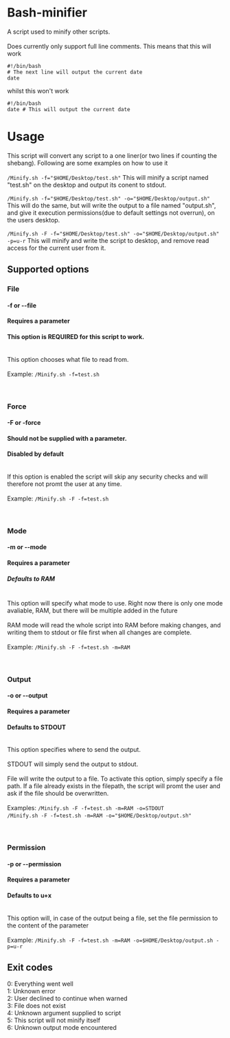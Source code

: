 # Bash-minifier


A script used to minify other scripts. 
<br><br>
Does currently only support full line comments. This means that this will work 
```
#!/bin/bash
# The next line will output the current date
date
```
whilst this won't work 
```
#!/bin/bash
date # This will output the current date
```

# Usage

This script will convert any script to a one liner(or two lines if counting the shebang). Following are some examples on how to use it
<br>
<br>
`/Minify.sh -f="$HOME/Desktop/test.sh"`
This will minify a script named "test.sh" on the desktop and output its conent to stdout.
<br>
<br>`/Minify.sh -f="$HOME/Desktop/test.sh" -o="$HOME/Desktop/output.sh"`
This will do the same, but will write the output to a file named "output.sh", and give it execution permissions(due to default settings not overrun), on the users desktop. 
<br>
<br>`/Minify.sh -F -f="$HOME/Desktop/test.sh" -o="$HOME/Desktop/output.sh" -p=u-r`
This will minify and write the script to desktop, and remove read access for the current user from it. 
<br>

## Supported options
### File
#### -f or --file
#### Requires a parameter
#### This option is REQUIRED for this script to work.
<br>This option chooses what file to read from.<br><br>
Example: `/Minify.sh -f=test.sh`
<br><br><br>
### Force
#### -F or -force
#### Should not be supplied with a parameter.
#### Disabled by default
<br>If this option is enabled the script will skip any security checks and will therefore not promt the user at any time.<br><br>
Example: `/Minify.sh -F -f=test.sh`
<br><br><br>
### Mode
#### -m or --mode
#### Requires a parameter
##### Defaults to RAM
<br>This option will specify what mode to use. Right now there is only one mode avaliable, RAM, but there will be multiple added in the future<br><br>
RAM mode will read the whole script into RAM before making changes, and writing them to stdout or file first when all changes are complete.
<br><br>
Example: `/Minify.sh -F -f=test.sh -m=RAM`
<br><br><br>

### Output
#### -o or --output
#### Requires a parameter
#### Defaults to STDOUT
<br>This option specifies where to send the output.<br><br>
STDOUT will simply send the output to stdout.<br>
<br>File will write the output to a file. To activate this option, simply specify a file path. If a file already exists in the filepath, the script will promt the user and ask if the file should be overwritten.<br><br>
Examples: `/Minify.sh -F -f=test.sh -m=RAM -o=STDOUT`<br>`/Minify.sh -F -f=test.sh -m=RAM -o="$HOME/Desktop/output.sh"` 
<br><br><br>

### Permission
#### -p or --permission
#### Requires a parameter
#### Defaults to u+x
<br>This option will, in case of the output being a file, set the file permission to the content of the parameter<br><br>
Example: `/Minify.sh -F -f=test.sh -m=RAM -o=$HOME/Desktop/output.sh -p=u-r`

## Exit codes

0: Everything went well<br>
1: Unknown error<br>
2: User declined to continue when warned<br>
3: File does not exist<br>
4: Unknown argument supplied to script<br>
5: This script will not minify itself<br>
6: Unknown output mode encountered<br>
